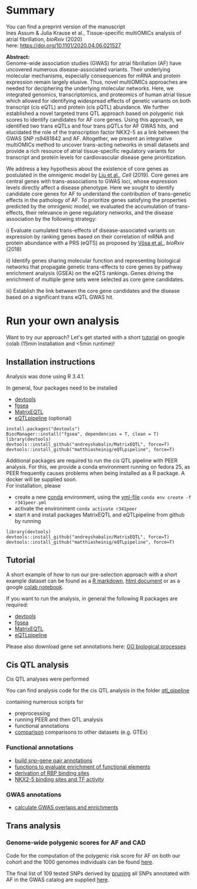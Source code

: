 # Summary

You can find a preprint version of the manuscript  
Ines Assum & Julia Krause et al., Tissue-specific multiOMICs analysis of atrial fibrillation, *bioRxiv* (2020)  
here:
https://doi.org/10.1101/2020.04.06.021527

**Abstract:**  
Genome-wide association studies (GWAS) for atrial fibrillation (AF) have uncovered numerous disease-associated variants. Their underlying molecular mechanisms, especially consequences for mRNA and protein expression remain largely elusive. Thus, novel multiOMICs approaches are needed for deciphering the underlying molecular networks. Here, we integrated genomics, transcriptomics, and proteomics of human atrial tissue which allowed for identifying widespread effects of genetic variants on both transcript (cis eQTL) and protein (cis pQTL) abundance. We further established a novel targeted trans QTL approach based on polygenic risk scores to identify candidates for AF core genes. Using this approach, we identified two trans eQTLs and four trans pQTLs for AF GWAS hits, and elucidated the role of the transcription factor NKX2-5 as a link between the GWAS SNP rs9481842 and AF. Altogether, we present an integrative multiOMICs method to uncover trans-acting networks in small datasets and provide a rich resource of atrial tissue-specific regulatory variants for transcript and protein levels for cardiovascular disease gene prioritization.



We address a key hypothesis about the existence of core genes as postulated in the omnigenic model by [Liu et al.](https://doi.org/10.1016/j.cell.2019.04.014), *Cell* (2019). Core genes are central genes with trans-associations to GWAS loci, whose expression levels directly affect a disease phenotype. Here we sought to identify candidate core genes for AF to understand the contribution of trans-genetic effects in the pathology of AF. To prioritize genes satisfying the properties predicted by the omnigenic model, we evaluated the accumulation of trans-effects, their relevance in gene regulatory networks, and the disease association by the following strategy:


i) Evaluate cumulated trans-effects of disease-associated variants on expression by ranking genes based on their correlation of mRNA and protein abundance with a PRS (eQTS) as proposed by [Võsa et al.](https://doi.org/10.1101/447367), *bioRxiv* (2018)

ii) Identify genes sharing molecular function and representing biological networks that propagate genetic trans-effects to core genes by pathway enrichment analysis (GSEA) on the eQTS rankings. Genes driving the enrichment of multiple gene sets were selected as core gene candidates.

iii) Establish the link between the core gene candidates and the disease based on a significant trans eQTL GWAS hit.



# Run your own analysis

Want to try our approach? Let's get started with a short [tutorial](https://colab.research.google.com/drive/1ZSQF1Lh86tVgIlfrK10EB3VUlNDoG9fs?usp=sharing) on google colab (15min installation and <5min runtime)!

## Installation instructions
Analysis was done using R 3.4.1.

In general, four packages need to be installed
* [devtools](https://cran.r-project.org/web/packages/devtools/index.html)
* [fgsea](https://bioconductor.org/packages/release/bioc/html/fgsea.html)
* [MatrixEQTL](https://github.com/andreyshabalin/MatrixEQTL)
* [eQTLpipeline](https://github.com/matthiasheinig/eQTLpipeline) (optional)

```
install.packages("devtools")
BiocManager::install("fgsea", dependencies = T, clean = T)
library(devtools)
devtools::install_github("andreyshabalin/MatrixEQTL", force=T)
devtools::install_github("matthiasheinig/eQTLpipeline", force=T)
```

Additional packages are required to run the cis QTL pipeline with PEER analysis. For this, we provide a conda environment running on fedora 25, as PEER frequently causes problems when being installed as a R package. A docker will be supplied soon.   
For installation, please
* create a new [conda]() environment, using the [yml-file](https://raw.githubusercontent.com/heiniglab/symatrial/master/envs/r341peer.yml) `conda env create -f r341peer.yml`
* activate the environment `conda activate r341peer`
* start `R` and install packages MatrixEQTL and eQTLpipeline from github by running
```
library(devtools)
devtools::install_github("andreyshabalin/MatrixEQTL", force=T)
devtools::install_github("matthiasheinig/eQTLpipeline", force=T)
```



## Tutorial

A short example of how to run our pre-selection approach with a short example dataset can be found as a [R markdown](https://github.com/heiniglab/symatrial/blob/master/example_data/PRSenrichQTL_tutorial.Rmd), [html document](https://github.com/heiniglab/symatrial/blob/master/example_data/PRSenrichQTL_tutorial.html) or as a google [colab notebook](https://colab.research.google.com/drive/1ZSQF1Lh86tVgIlfrK10EB3VUlNDoG9fs?usp=sharing).

If you want to run the analysis, in general the following R packages are required:
* [devtools](https://cran.r-project.org/web/packages/devtools/index.html)
* [fgsea](https://bioconductor.org/packages/release/bioc/html/fgsea.html)
* [MatrixEQTL](https://github.com/andreyshabalin/MatrixEQTL)
* [eQTLpipeline](https://github.com/matthiasheinig/eQTLpipeline)

Please also download gene set annotations here:
[GO biological processes](https://www.gsea-msigdb.org/gsea/msigdb/download_file.jsp?filePath=/msigdb/release/7.1/c5.bp.v7.1.symbols.gmt)


## Cis QTL analysis

Cis QTL analyses were performed 

You can find analysis code for the cis QTL analysis in the folder
[qtl_pipeline](https://github.com/heiniglab/symatrial/blob/master/scripts/qtl_pipeline)

containing numerous scripts for
* preprocessing
* running PEER and then QTL analysis
* functional annotations
* [comparison](https://github.com/heiniglab/symatrial/blob/master/scripts/qtl_pipeline/analysis/comparison/) comparisons to other datasets (e.g. GTEx)

### Functional annotations
* [build snp-gene pair annotations](https://github.com/heiniglab/symatrial/blob/master/scripts/qtl_pipeline/functional_analysis/)
* [functions to evaluate enrichment of functional elements](https://github.com/heiniglab/symatrial/blob/master/scripts/qtl_pipeline/functional_analysis/enrichment_analysis/)
* [derivation of RBP binding sites](https://github.com/heiniglab/symatrial/blob/master/scripts/qtl_pipeline/functional_analysis/eclip_preprocessing.R)
* [NKX2-5 binding sites and TF activity](https://github.com/heiniglab/symatrial/blob/master/scripts/qtl_pipeline/analysis/TF_activity.Rmd)

### GWAS annotations
* [calculate GWAS overlaps and enrichments](https://github.com/heiniglab/symatrial/blob/master/scripts/qtl_pipeline/analysis/gwas_imputed/script.R)


## Trans analysis

### Genome-wide polygenic scores for AF and CAD

Code for the computation of the polygenic risk score for AF on both our cohort and the 1000 genomes individuals can be found  [here](https://github.com/heiniglab/symatrial/blob/master/scripts/PRS_trans_analyses/polygenic_risk_scores.R).

The final list of 109 tested SNPs derived by [pruning](https://github.com/heiniglab/symatrial/blob/master/scripts/qtl_pipeline/analysis/gwas_imputed/AF_snp_pruning.R) all SNPs annotated with AF in the GWAS catalog are supplied [here](https://github.com/heiniglab/symatrial/blob/master/example_data/AF_SNPs_pruned_hg19.txt).
